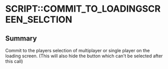 # SCRIPT::COMMIT_TO_LOADINGSCREEN_SELCTION

## Summary
Commit to the players selection of multiplayer or single player on the loading screen.
(This will also hide the button which can't be selected after this call)